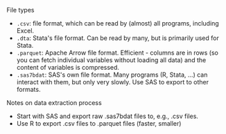 
File types 

- `.csv`: file format, which can be read by (almost) all programs, including Excel.
- `.dta`: Stata's file format. Can be read by many, but is primarily used for Stata.
- `.parquet`: Apache Arrow file format. Efficient - columns are in rows (so you can fetch individual variables without loading all data) and the content of variables is compressed.
 - `.sas7bdat`: SAS's own file format. Many programs (R, Stata, ...) can interact with them, but only very slowly. Use SAS to export to other formats.


Notes on data extraction process 

- Start with SAS and export raw .sas7bdat files to, e.g., .csv files. 
- Use R to export .csv files to .parquet files (faster, smaller) 
